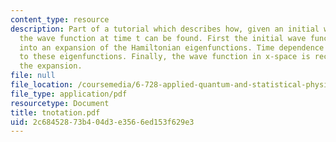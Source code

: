 ```yaml
---
content_type: resource
description: Part of a tutorial which describes how, given an initial wave function,
  the wave function at time t can be found. First the initial wave function is decomposed
  into an expansion of the Hamiltonian eigenfunctions. Time dependence is then applied
  to these eigenfunctions. Finally, the wave function in x-space is recreated from
  the expansion.
file: null
file_location: /coursemedia/6-728-applied-quantum-and-statistical-physics-fall-2006/2c68452873b404d3e3566ed153f629e3_tnotation.pdf
file_type: application/pdf
resourcetype: Document
title: tnotation.pdf
uid: 2c684528-73b4-04d3-e356-6ed153f629e3
---
```

